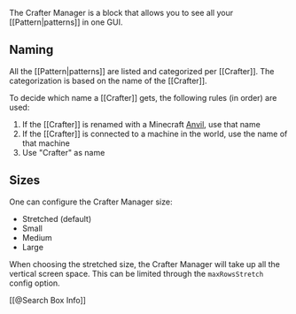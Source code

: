 The Crafter Manager is a block that allows you to see all your [[Pattern|patterns]] in one GUI.

## Naming
All the [[Pattern|patterns]] are listed and categorized per [[Crafter]]. The categorization is based on the name of the [[Crafter]].

To decide which name a [[Crafter]] gets, the following rules (in order) are used:

1. If the [[Crafter]] is renamed with a Minecraft [Anvil](https://minecraft.gamepedia.com/Anvil), use that name
2. If the [[Crafter]] is connected to a machine in the world, use the name of that machine
3. Use "Crafter" as name

## Sizes
One can configure the Crafter Manager size:

- Stretched (default)
- Small
- Medium
- Large

When choosing the stretched size, the Crafter Manager will take up all the vertical screen space. This can be limited through the `maxRowsStretch` config option.

[[@Search Box Info]]